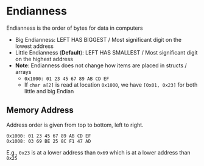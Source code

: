 # Endianness

Endianness is the order of bytes for data in computers
- Big Endianness: LEFT HAS BIGGEST / Most significant digit on the lowest address
- Little Endianness (**Default**): LEFT HAS SMALLEST / Most significant digit on the highest address
- **Note**: Endianness does not change how items are placed in structs / arrays
	- `0x1000: 01 23 45 67 89 AB CD EF`
	- If `char a[2]` is read at location `0x1000`, we have `[0x01, 0x23]` for both little and big Endian

## Memory Address
Address order is given from top to bottom, left to right.
```
0x1000: 01 23 45 67 89 AB CD EF
0x1008: 03 69 BE 25 8C F1 47 AD
```
E.g., `0x23` is at a lower address than `0x69` which is at a lower address than `0x25`